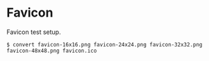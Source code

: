 # Favicon

Favicon test setup.

```
$ convert favicon-16x16.png favicon-24x24.png favicon-32x32.png favicon-48x48.png favicon.ico
```

